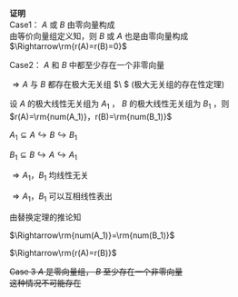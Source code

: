 **证明**  
Case1：  $A$ 或 $B$ 由零向量构成  
由等价向量组定义知，则 $B$ 或 $A$ 也是由零向量构成  
$\Rightarrow\rm{r(A)=r(B)=0}$  
  
Case2：  $A$ 和 $B$ 中都至少存在一个非零向量  
  
$\Rightarrow A$ 与 $B$ 都存在极大无关组 $\ $ (极大无关组的存在性定理)  
  
设 $A$ 的极大线性无关组为 $A_1$ ， $B$ 的极大线性无关组为 $B_1$ ，则 $r(A)=\rm{num(A_1)}，r(B)=\rm{num(B_1)}$  
  
$A_1\subseteq A\hookrightarrow B  
\hookrightarrow B_1$  
  
$B_1\subseteq B\hookrightarrow A  
\hookrightarrow A_1$  
  
$\Rightarrow A_1，B_1$ 均线性无关  
  
$\Rightarrow A_1，B_1$ 可以互相线性表出  
  
由替换定理的推论知  
  
$\Rightarrow\rm{num(A_1)}=\rm{num(B_1)}$  
  
$\Rightarrow\rm{r(A)=r(B)}$  
  
~~Case 3  $A$ 是零向量组， $B$ 至少存在一个非零向量  
这种情况不可能存在~~  
